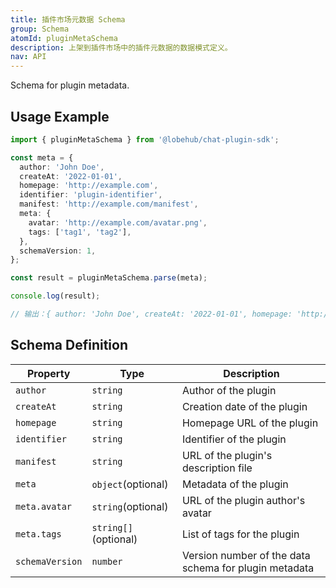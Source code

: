 ```yaml
---
title: 插件市场元数据 Schema
group: Schema
atomId: pluginMetaSchema
description: 上架到插件市场中的插件元数据的数据模式定义。
nav: API
---
```


Schema for plugin metadata.

## Usage Example

```typescript
import { pluginMetaSchema } from '@lobehub/chat-plugin-sdk';

const meta = {
  author: 'John Doe',
  createAt: '2022-01-01',
  homepage: 'http://example.com',
  identifier: 'plugin-identifier',
  manifest: 'http://example.com/manifest',
  meta: {
    avatar: 'http://example.com/avatar.png',
    tags: ['tag1', 'tag2'],
  },
  schemaVersion: 1,
};

const result = pluginMetaSchema.parse(meta);

console.log(result);

// 输出：{ author: 'John Doe', createAt: '2022-01-01', homepage: 'http://example.com', identifier: 'plugin-identifier', manifest: 'http://example.com/manifest', meta: { avatar: 'http://example.com/avatar.png', tags: ['tag1', 'tag2'] }, schemaVersion: 1 }
```

## Schema Definition

| Property        | Type                 | Description                                           |
| --------------- | -------------------- | ----------------------------------------------------- |
| `author`        | `string`             | Author of the plugin                                  |
| `createAt`      | `string`             | Creation date of the plugin                           |
| `homepage`      | `string`             | Homepage URL of the plugin                            |
| `identifier`    | `string`             | Identifier of the plugin                              |
| `manifest`      | `string`             | URL of the plugin's description file                  |
| `meta`          | `object`(optional)   | Metadata of the plugin                                |
| `meta.avatar`   | `string`(optional)   | URL of the plugin author's avatar                     |
| `meta.tags`     | `string[]`(optional) | List of tags for the plugin                           |
| `schemaVersion` | `number`             | Version number of the data schema for plugin metadata |
